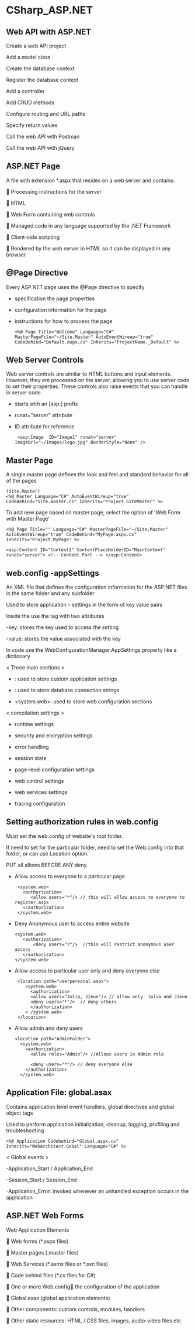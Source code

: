 # CSharp_ASP.NET


Web API with ASP.NET
--------

Create a web API project

Add a model class

Create the database context

Register the database context

Add a controller

Add CRUD methods

Configure routing and URL paths

Specify return values

Call the web API with Postman

Call the web API with jQuery

 
ASP.NET Page
---------

A file with extension *.aspx that resides on a web server and contains:

 Processing instructions for the server

 HTML

 Web Form containing web controls

 Managed code in any language supported by the .NET Framework

 Client-side scripting

 Rendered by the web server in HTML so it can be displayed in any browser


@Page Directive
-------
Every ASP.NET page uses the @Page directive to specify

  - specification the page properties 
  - configuration information for the page 
  - instructions for how to process the page 

        <%@ Page Title="Welcome" Language="C#" MasterPageFile="~/Site.Master" AutoEventWireup="true" CodeBehind="Default.aspx.cs" Inherits="ProjectName._Default" %>


Web Server Controls
--------

Web server controls are similar to HTML buttons and input elements. However, they are processed on the server, allowing you to use server code to set their properties. These controls also raise events that you can handle in server code.

 - starts with an [asp:] prefix
 - runat="server" attribute 
 - ID attribute for reference
 
        <asp:Image  ID="Image1" runat="server" ImageUrl="~/Images/logo.jpg" BorderStyle="None" />

Master Page
-------

A single master page defines the look and feel and standard behavior for all of the pages

    (Site.Master)
    <%@ Master Language="C#" AutoEventWireup="true" CodeBehind="Site.master.cs" Inherits="Project.SiteMaster" %>


To add new page based on master page, select the option of 'Web Form with Master Page' 

    <%@ Page Title="" Language="C#" MasterPageFile="~/Site.Master" AutoEventWireup="true" CodeBehind="MyPage.aspx.cs" Inherits="Project.MyPage" %>
    
    <asp:Content ID="Content1" ContentPlaceHolderID="MainContent" runat="server"> <!-- Content Part --> </asp:Content>


web.config -appSettings 
------------------

An XML file that defines the configuration information for the ASP.NET files in the same folder and any subfolder

Used to store application – settings in the form of key value pairs 

Inside the <appSettings> use the <add> tag with two attributes

-key: stores the key used to access the setting

-value: stores the value associated with the key

In code use the WebConfigurationManager.AppSettings property like a dictionary
  
 
< Three main sections > 

- <appSettings>: used to store custom application settings

- <connectionStrings>: used to store database connection strings

- <system.web>: used to store web configuration sections

  
< compilation settings > 

- runtime settings

- security and encryption settings

- error handling

- session state

- page-level configuration settings

- web control settings

- web services settings

- tracing configuration


Setting authorization rules in web.config
-------

Must set the web.config of website's root folder. 

If need to set for the particular folder, need to set the Web.config into that folder, or can use Location option.

PUT all allows BEFORE ANY deny.

- Allow access to everyone to a particular page

       <system.web>
         <authorization>
            <allow users="*"/> // this will allow access to everyone to register.aspx
         </authorization>
       </system.web>

- Deny Anonymous user to access entire website

      <system.web>
         <authorization> 
             <deny users="?"/>  //this will restrict anonymous user access
         </authorization>
      </system.web>
      
- Allow access to particular user only and deny everyone else

       <location path="userpersonal.aspx">
          <system.web>
            <authorization>
            <allow users="Julia, Jieun"/> // allow only  Julia and Jieun
            <deny users="*"/>  // deny others
            </authorization>
          < /system.web>
       </location>

- Allow admin and deny users

      <location path="AdminFolder">
        <system.web> 
          <authorization>
            <allow roles="Admin"/> //Allows users in Admin role

            <deny users="*"/> // deny everyone else
          </authorization>
        </system.web>


Application File: global.asax
---------

Contains application level event handlers, global directives and global object tags

Used to perform application initialization, cleanup, logging, profiling and troubleshooting

    <%@ Application Codebehind="Global.asax.cs" Inherits="WebArchitect.Gobal" Language="C#" %>
    

 < Global events > 
 
-Application_Start / Application_End

-Session_Start / Session_End

-Application_Error: invoked whenever an unhandled exception occurs in the application


ASP.NET Web Forms
-----------------

Web Application Elements

 Web forms (*.aspx files)

 Master pages (.master files)

 Web Services (*.asmx files or *.svc files)

 Code behind files (*.cs files for C#)

 One or more Web.config the configuration of the application

 Global.asax (global application elements)

 Other components: custom controls, modules, handlers

 Other static resources: HTML / CSS files, images, audio-video files etc






